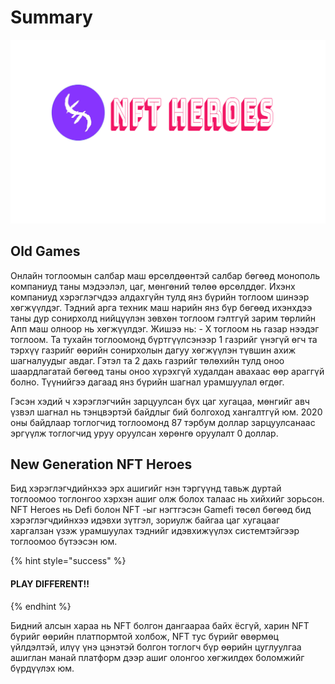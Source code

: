 # Summary

![](../.gitbook/assets/photo1628180508-4-.png)

## Old Games

Онлайн тоглоомын салбар маш өрсөлдөөнтэй салбар бөгөөд монополь компаниуд таны мэдээлэл, цаг, мөнгөний төлөө өрсөлддөг. Ихэнх компаниуд хэрэглэгчдээ алдахгүйн тулд янз бүрийн тоглоом шинээр хөгжүүлдэг. Тэдний арга техник маш нарийн янз бүр бөгөөд ихэнхдээ таны дур сонирхолд нийцүүлэн зөвхөн тоглоом гэлтгүй зарим төрлийн Апп маш олноор нь хөгжүүлдэг. Жишээ нь:                                                                                                                                                  - X тоглоом нь газар нээдэг тоглоом. Та тухайн тоглоомонд бүртгүүлсэнээр 1 газрийг үнэгүй өгч та тэрхүү газрийг өөрийн сонирхолын дагуу хөгжүүлэн түвшин ахиж шагналуудыг авдаг. Гэтэл та 2 дахь газрийг төлөхийн тулд оноо шаардлагатай бөгөөд таны оноо хүрэхгүй худалдан авахаас өөр араггүй болно. Түүнийгээ дагаад янз бүрийн шагнал урамшуулал өгдөг.

 Гэсэн хэдий ч хэрэглэгчийн зарцуулсан бүх цаг хугацаа, мөнгийг авч үзвэл шагнал нь тэнцвэртэй байдлыг бий болгоход хангалтгүй юм. 2020 оны байдлаар тоглогчид тоглоомонд 87 тэрбум доллар зарцуулсанаас эргүүлж тоглогчид уруу оруулсан хөрөнгө оруулалт 0 доллар. 

## New Generation NFT Heroes

Бид хэрэглэгчдийнхээ эрх ашигийг нэн тэргүүнд тавьж дуртай тоглоомоо тоглонгоо хэрхэн ашиг олж болох талаас нь хийхийг зорьсон. NFT Heroes нь Defi болон NFT -ыг нэгтгэсэн Gamefi төсөл бөгөөд бид хэрэглэгчдийнхээ идэвхи зүтгэл, зориулж байгаа цаг хугацааг харгалзан үзэж урамшуулах тэднийг идэвхижүүлэх системтэйгээр тоглоомоо бүтээсэн юм. 

{% hint style="success" %}
#### PLAY DIFFERENT!!
{% endhint %}

Бидний алсын хараа нь NFT болгон дангаараа байх ёсгүй, харин NFT бүрийг өөрийн платпормтой  холбож, NFT тус бүрийг өвөрмөц үйлдэлтэй, илүү үнэ цэнэтэй болгон тоглогч бүр өөрийн цуглуулгаа ашиглан манай платформ дээр ашиг олонгоо хөгжилдөх боломжийг бүрдүүлэх юм.

